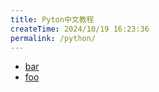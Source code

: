 ```yaml
---
title: Pyton中文教程
createTime: 2024/10/19 16:23:36
permalink: /python/
---
```


- [bar](./bar.md)
- [foo](./foo.md)
